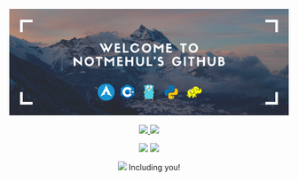 [![Banner](https://github.com/notmehul/notmehul/blob/master/welcomebanner.png)](https://www.youtube.com/watch?v=dQw4w9WgXcQ)

<p align='center'>
    <a href="https://notmehul.co">
        <img src="https://img.shields.io/website?style=for-the-badge&up_message=online&url=https%3A%2F%2Fnotmehul.co">
    </a>
    <a href="https://github.com/notmehul/ama">
        <img src="https://img.shields.io/badge/Ask%20me-anything-1abc9c.svg">
    </a>
</p>
<p align='center'>
    <img src="https://forthebadge.com/images/badges/built-with-love.svg">
    <img src="https://forthebadge.com/images/badges/certified-snoop-lion.svg">
</p>

<p align='center'>
    <img src="https://visitor-badge.glitch.me/badge?page_id=notmehul.visitor-badge">
    Including you!
</p>
